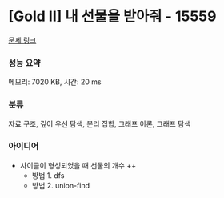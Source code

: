 # [Gold II] 내 선물을 받아줘 - 15559 

[문제 링크](https://www.acmicpc.net/problem/15559) 

### 성능 요약

메모리: 7020 KB, 시간: 20 ms

### 분류

자료 구조, 깊이 우선 탐색, 분리 집합, 그래프 이론, 그래프 탐색

### 아이디어

- 사이클이 형성되었을 때 선물의 개수 ++
  - 방법 1. dfs
  - 방법 2. union-find
